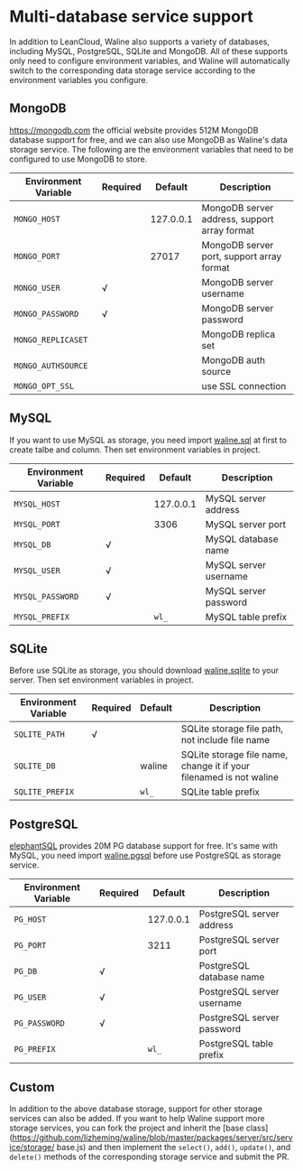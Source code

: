 # Multi-database service support

In addition to LeanCloud, Waline also supports a variety of databases, including MySQL, PostgreSQL, SQLite and MongoDB. All of these supports only need to configure environment variables, and Waline will automatically switch to the corresponding data storage service according to the environment variables you configure.
## MongoDB
<https://mongodb.com> the official website provides 512M MongoDB database support for free, and we can also use MongoDB as Waline's data storage service. The following are the environment variables that need to be configured to use MongoDB to store.

| Environment Variable | Required | Default   | Description                                  |
| -------------------- | -------- | --------- | -------------------------------------------- |
| `MONGO_HOST`         |          | 127.0.0.1 | MongoDB server address, support array format |
| `MONGO_PORT`         |          | 27017     | MongoDB server port, support array format    |
| `MONGO_USER`         | √        |           | MongoDB server username                      |
| `MONGO_PASSWORD`     | √        |           | MongoDB server password                      |
| `MONGO_REPLICASET`   |          |           | MongoDB replica set                          |
| `MONGO_AUTHSOURCE`   |          |           | MongoDB auth source                          |
| `MONGO_OPT_SSL`      |          |           | use SSL connection                           |

## MySQL

If you want to use MySQL as storage, you need import [waline.sql](https://github.com/lizheming/waline/blob/master/assets/waline.sql) at first to create talbe and column. Then set environment variables in project.

| Environment Variable | Required | Default   | Description           |
| -------------------- | -------- | --------- | --------------------- |
| `MYSQL_HOST`         |          | 127.0.0.1 | MySQL server address  |
| `MYSQL_PORT`         |          | 3306      | MySQL server port     |
| `MYSQL_DB`           | √        |           | MySQL database name   |
| `MYSQL_USER`         | √        |           | MySQL server username |
| `MYSQL_PASSWORD`     | √        |           | MySQL server password |
| `MYSQL_PREFIX`       |          | `wl_`     | MySQL table prefix    |

## SQLite

Before use SQLite as storage, you should download [waline.sqlite](https://github.com/lizheming/waline/blob/master/assets/waline.sqlite) to your server. Then set environment variables in project.

| Environment Variable | Required | Default | Description                                                         |
| -------------------- | -------- | ------- | ------------------------------------------------------------------- |
| `SQLITE_PATH`        | √        |         | SQLite storage file path, not include file name                     |
| `SQLITE_DB`          |          | waline  | SQLite storage file name, change it if your filenamed is not waline |
| `SQLITE_PREFIX`      |          | `wl_`   | SQLite table prefix                                                 |

## PostgreSQL
[elephantSQL](https://www.elephantsql.com/) provides 20M PG database support for free. It's same with MySQL, you need import [waline.pgsql](https://github.com/lizheming/waline/blob/master/assets/waline.pgsql) before use PostgreSQL as storage service.

| Environment Variable | Required | Default   | Description                |
| -------------------- | -------- | --------- | -------------------------- |
| `PG_HOST`            |          | 127.0.0.1 | PostgreSQL server address  |
| `PG_PORT`            |          | 3211      | PostgreSQL server port     |
| `PG_DB`              | √        |           | PostgreSQL database name   |
| `PG_USER`            | √        |           | PostgreSQL server username |
| `PG_PASSWORD`        | √        |           | PostgreSQL server password |
| `PG_PREFIX`          |          | `wl_`     | PostgreSQL table prefix    |


## Custom

In addition to the above database storage, support for other storage services can also be added. If you want to help Waline support more storage services, you can fork the project and inherit the [base class](https://github.com/lizheming/waline/blob/master/packages/server/src/service/storage/ base.js) and then implement the `select()`, `add()`, `update()`, and `delete()` methods of the corresponding storage service and submit the PR.

